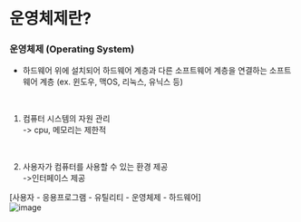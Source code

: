 # 운영체제란?
### 운영체제 (Operating System)
- 하드웨어 위에 설치되어 하드웨어 계층과 다른 소프트웨어 계층을 연결하는 소프트웨어 계층  (ex. 윈도우, 맥OS, 리눅스, 유닉스 등)  
<br/>

1. 컴퓨터 시스템의 자원 관리  
-> cpu, 메모리는 제한적  
<br/>

2. 사용자가 컴퓨터를 사용할 수 있는 환경 제공  
->인터페이스 제공

[사용자 - 응용프로그램 - 유틸리티 - 운영체제 - 하드웨어] <br>
![image](https://github.com/wonhyuna/CS_study/assets/68580694/e535d290-2dfc-4c0e-b8dd-d975321c78d5)